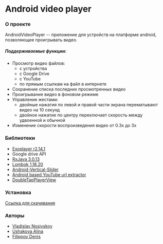 # Android video player

### О проекте
AndroidVideoPlayer -- приложение для устройств на платформе android, позволяющее проигрывать видео. 

##### Поддерживаемые функции:
- Просмотр видео файлов: 
    - с устройства
    - с Google Drive
    - с YouTube
    - по прямым ссылкам на файл в интернете
- Сохранение списка последних просмотренных видео
- Проигрывание видео в фоновом режиме
- Управление жестами: 
    - двойные нажатия по левой и правой части экрана перематывают видео на 10 секунд
    - двойное нажатие по центру переключает скорость между удвоенной и обычной
- Изменение скорости воспроизведения видео от 0.3x до 3x

### Библиотеки
- [Exoplayer r2.14.1](https://github.com/google/ExoPlayer)
- Google drive API 
- [RxJava 3.0.13](https://github.com/ReactiveX/RxJava)
- [Lombok 1.18.20](https://github.com/projectlombok/lombok)
- [Android-Vertical-Slider](https://github.com/bosphere/Android-VerticalSlider)
- [Android based YouTube url extractor](https://github.com/HaarigerHarald/android-youtubeExtractor)
- [DoubleTapPlayerView](https://github.com/vkay94/DoubleTapPlayerView)

### Установка

 [Ссылка для скачивания]()

### Авторы
* [Vladislav Nosivskoy](https://github.com/vladnosiv)
* [Ushakova Alina](https://github.com/AlinaUsh)
* [Filippov Denis](https://github.com/DF5HSE)
